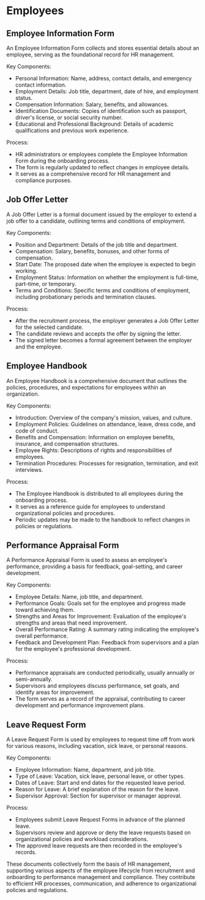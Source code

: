 # Employees

## Employee Information Form

An Employee Information Form collects and stores essential details about an employee, serving as the foundational record for HR management.

Key Components:

* Personal Information: Name, address, contact details, and emergency contact information.
* Employment Details: Job title, department, date of hire, and employment status.
* Compensation Information: Salary, benefits, and allowances.
* Identification Documents: Copies of identification such as passport, driver's license, or social security number.
* Educational and Professional Background: Details of academic qualifications and previous work experience.

Process:

* HR administrators or employees complete the Employee Information Form during the onboarding process.
* The form is regularly updated to reflect changes in employee details.
* It serves as a comprehensive record for HR management and compliance purposes.

## Job Offer Letter

A Job Offer Letter is a formal document issued by the employer to extend a job offer to a candidate, outlining terms and conditions of employment.

Key Components:

* Position and Department: Details of the job title and department.
* Compensation: Salary, benefits, bonuses, and other forms of compensation.
* Start Date: The proposed date when the employee is expected to begin working.
* Employment Status: Information on whether the employment is full-time, part-time, or temporary.
* Terms and Conditions: Specific terms and conditions of employment, including probationary periods and termination clauses.

Process:

* After the recruitment process, the employer generates a Job Offer Letter for the selected candidate.
* The candidate reviews and accepts the offer by signing the letter.
* The signed letter becomes a formal agreement between the employer and the employee.

## Employee Handbook

An Employee Handbook is a comprehensive document that outlines the policies, procedures, and expectations for employees within an organization.

Key Components:

* Introduction: Overview of the company's mission, values, and culture.
* Employment Policies: Guidelines on attendance, leave, dress code, and code of conduct.
* Benefits and Compensation: Information on employee benefits, insurance, and compensation structures.
* Employee Rights: Descriptions of rights and responsibilities of employees.
* Termination Procedures: Processes for resignation, termination, and exit interviews.

Process:

* The Employee Handbook is distributed to all employees during the onboarding process.
* It serves as a reference guide for employees to understand organizational policies and procedures.
* Periodic updates may be made to the handbook to reflect changes in policies or regulations.

## Performance Appraisal Form

A Performance Appraisal Form is used to assess an employee's performance, providing a basis for feedback, goal-setting, and career development.

Key Components:

* Employee Details: Name, job title, and department.
* Performance Goals: Goals set for the employee and progress made toward achieving them.
* Strengths and Areas for Improvement: Evaluation of the employee's strengths and areas that need improvement.
* Overall Performance Rating: A summary rating indicating the employee's overall performance.
* Feedback and Development Plan: Feedback from supervisors and a plan for the employee's professional development.

Process:

* Performance appraisals are conducted periodically, usually annually or semi-annually.
* Supervisors and employees discuss performance, set goals, and identify areas for improvement.
* The form serves as a record of the appraisal, contributing to career development and performance improvement plans.

## Leave Request Form

A Leave Request Form is used by employees to request time off from work for various reasons, including vacation, sick leave, or personal reasons.

Key Components:

* Employee Information: Name, department, and job title.
* Type of Leave: Vacation, sick leave, personal leave, or other types.
* Dates of Leave: Start and end dates for the requested leave period.
* Reason for Leave: A brief explanation of the reason for the leave.
* Supervisor Approval: Section for supervisor or manager approval.

Process:

* Employees submit Leave Request Forms in advance of the planned leave.
* Supervisors review and approve or deny the leave requests based on organizational policies and workload considerations.
* The approved leave requests are then recorded in the employee's records.

These documents collectively form the basis of HR management, supporting various aspects of the employee lifecycle from recruitment and onboarding to performance management and compliance. They contribute to efficient HR processes, communication, and adherence to organizational policies and regulations.